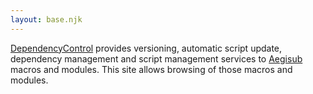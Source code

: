 ```yaml
---
layout: base.njk
---
```


[DependencyControl](https://github.com/TypesettingTools/DependencyControl) provides versioning, automatic script update, dependency management and script management services to [Aegisub](https://github.com/Aegisub/Aegisub) macros and modules.
This site allows browsing of those macros and modules.
